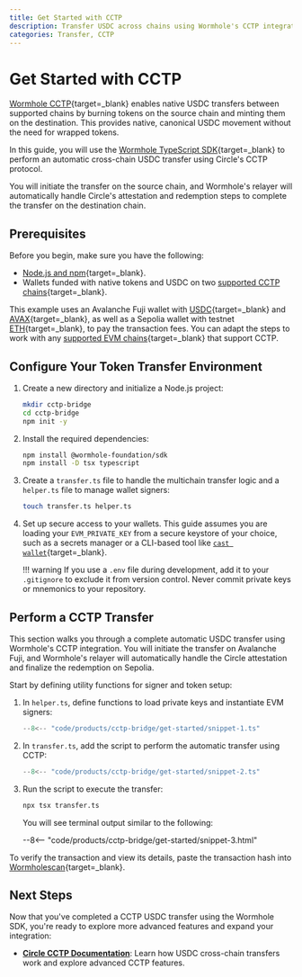 ```yaml
---
title: Get Started with CCTP
description: Transfer USDC across chains using Wormhole's CCTP integration with the TypeScript SDK, including setup, attestation, and redemption steps.
categories: Transfer, CCTP
---
```


# Get Started with CCTP

[Wormhole CCTP](/docs/products/cctp-bridge/overview/){target=\_blank} enables native USDC transfers between supported chains by burning tokens on the source chain and minting them on the destination. This provides native, canonical USDC movement without the need for wrapped tokens.

In this guide, you will use the [Wormhole TypeScript SDK](https://github.com/wormhole-foundation/wormhole-sdk-ts){target=\_blank} to perform an automatic cross-chain USDC transfer using Circle's CCTP protocol.

You will initiate the transfer on the source chain, and Wormhole's relayer will automatically handle Circle's attestation and redemption steps to complete the transfer on the destination chain.

## Prerequisites

Before you begin, make sure you have the following:

 - [Node.js and npm](https://docs.npmjs.com/downloading-and-installing-node-js-and-npm){target=\_blank}.
 - Wallets funded with native tokens and USDC on two [supported CCTP chains](/docs/products/reference/supported-networks/#cctp){target=\_blank}.

This example uses an Avalanche Fuji wallet with [USDC](https://faucet.circle.com/){target=\_blank} and [AVAX](https://core.app/tools/testnet-faucet/?subnet=c&token=c){target=\_blank}, as well as a Sepolia wallet with testnet [ETH](https://www.alchemy.com/faucets/ethereum-sepolia){target=\_blank}, to pay the transaction fees. You can adapt the steps to work with any [supported EVM chains](/docs/products/reference/supported-networks/#cctp){target=\_blank} that support CCTP.

## Configure Your Token Transfer Environment

1. Create a new directory and initialize a Node.js project:

    ```bash
    mkdir cctp-bridge
    cd cctp-bridge
    npm init -y
    ```

2. Install the required dependencies:

    ```bash
    npm install @wormhole-foundation/sdk
    npm install -D tsx typescript
    ```

3. Create a `transfer.ts` file to handle the multichain transfer logic and a `helper.ts` file to manage wallet signers:

    ```bash
    touch transfer.ts helper.ts
    ```

4. Set up secure access to your wallets. This guide assumes you are loading your `EVM_PRIVATE_KEY` from a secure keystore of your choice, such as a secrets manager or a CLI-based tool like [`cast wallet`](https://book.getfoundry.sh/reference/cast/cast-wallet){target=\_blank}.

    !!! warning
        If you use a `.env` file during development, add it to your `.gitignore` to exclude it from version control. Never commit private keys or mnemonics to your repository.

## Perform a CCTP Transfer

This section walks you through a complete automatic USDC transfer using Wormhole's CCTP integration. You will initiate the transfer on Avalanche Fuji, and Wormhole's relayer will automatically handle the Circle attestation and finalize the redemption on Sepolia.

Start by defining utility functions for signer and token setup:

1. In `helper.ts`, define functions to load private keys and instantiate EVM signers:

    ```ts title="helper.ts"
    --8<-- "code/products/cctp-bridge/get-started/snippet-1.ts"
    ```

2. In `transfer.ts`, add the script to perform the automatic transfer using CCTP:

    ```ts title="transfer.ts"
    --8<-- "code/products/cctp-bridge/get-started/snippet-2.ts"
    ```

3. Run the script to execute the transfer:

    ```bash
    npx tsx transfer.ts
    ```

    You will see terminal output similar to the following:

    --8<-- "code/products/cctp-bridge/get-started/snippet-3.html"

To verify the transaction and view its details, paste the transaction hash into [Wormholescan](https://wormholescan.io/#/?network=Testnet){target=\_blank}.

## Next Steps

Now that you've completed a CCTP USDC transfer using the Wormhole SDK, you're ready to explore more advanced features and expand your integration:

 - **[Circle CCTP Documentation](https://developers.circle.com/stablecoins/cctp-getting-started)**: Learn how USDC cross-chain transfers work and explore advanced CCTP features.
